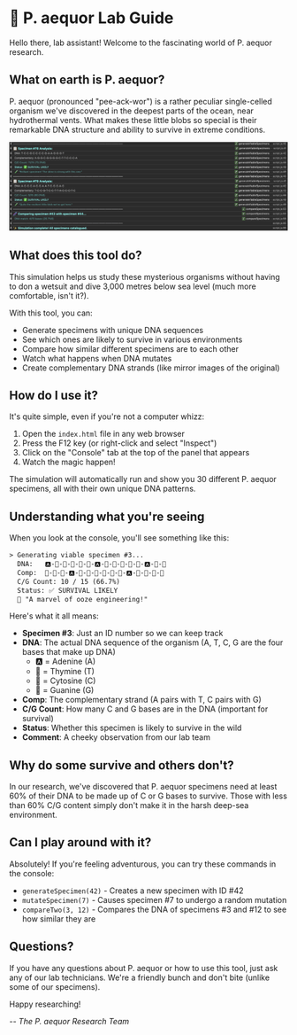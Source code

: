 # 🧬 P. aequor Lab Guide

Hello there, lab assistant! Welcome to the fascinating world of P. aequor research.

## What on earth is P. aequor?

P. aequor (pronounced "pee-ack-wor") is a rather peculiar single-celled organism we've discovered in the deepest parts of the ocean, near hydrothermal vents. What makes these little blobs so special is their remarkable DNA structure and ability to survive in extreme conditions.

![DNA Structure](./src/images/coderesults.png)

## What does this tool do?

This simulation helps us study these mysterious organisms without having to don a wetsuit and dive 3,000 metres below sea level (much more comfortable, isn't it?).

With this tool, you can:
- Generate specimens with unique DNA sequences
- See which ones are likely to survive in various environments
- Compare how similar different specimens are to each other
- Watch what happens when DNA mutates
- Create complementary DNA strands (like mirror images of the original)

## How do I use it?

It's quite simple, even if you're not a computer whizz:

1. Open the `index.html` file in any web browser
2. Press the F12 key (or right-click and select "Inspect")
3. Click on the "Console" tab at the top of the panel that appears
4. Watch the magic happen!

The simulation will automatically run and show you 30 different P. aequor specimens, all with their own unique DNA patterns.

## Understanding what you're seeing

When you look at the console, you'll see something like this:

```
> Generating viable specimen #3...
  DNA:   🅰️-🌊-🦠-🌱-🦠-🌊-🅰️-🦠-🦠-🌊-🌱-🦠-🅰️-🌊-🦠
  Comp:  🌱-🦠-🌊-🅰️-🌊-🦠-🌱-🌊-🌊-🦠-🅰️-🌊-🌱-🦠-🌊
  C/G Count: 10 / 15 (66.7%)
  Status: ✅ SURVIVAL LIKELY
  🧪 "A marvel of ooze engineering!"
```

Here's what it all means:

- **Specimen #3**: Just an ID number so we can keep track
- **DNA**: The actual DNA sequence of the organism (A, T, C, G are the four bases that make up DNA)
  - 🅰️ = Adenine (A)
  - 🌱 = Thymine (T)
  - 🌊 = Cytosine (C)
  - 🦠 = Guanine (G)
- **Comp**: The complementary strand (A pairs with T, C pairs with G)
- **C/G Count**: How many C and G bases are in the DNA (important for survival)
- **Status**: Whether this specimen is likely to survive in the wild
- **Comment**: A cheeky observation from our lab team

## Why do some survive and others don't?

In our research, we've discovered that P. aequor specimens need at least 60% of their DNA to be made up of C or G bases to survive. Those with less than 60% C/G content simply don't make it in the harsh deep-sea environment.

## Can I play around with it?

Absolutely! If you're feeling adventurous, you can try these commands in the console:

- `generateSpecimen(42)` - Creates a new specimen with ID #42
- `mutateSpecimen(7)` - Causes specimen #7 to undergo a random mutation
- `compareTwo(3, 12)` - Compares the DNA of specimens #3 and #12 to see how similar they are

## Questions?

If you have any questions about P. aequor or how to use this tool, just ask any of our lab technicians. We're a friendly bunch and don't bite (unlike some of our specimens).

Happy researching!

*-- The P. aequor Research Team*

